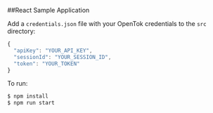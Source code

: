 ##React Sample Application

Add a `credentials.json` file with your OpenTok credentials to the `src` directory:
```javascript
{
  "apiKey": "YOUR_API_KEY",
  "sessionId": "YOUR_SESSION_ID",
  "token": "YOUR_TOKEN"
}
```


To run:
```javascript
$ npm install
$ npm run start
```